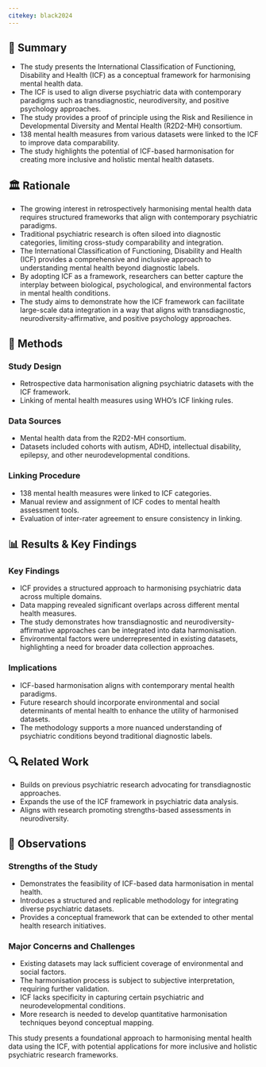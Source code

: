 ```yaml
---
citekey: black2024
---
```

## 📌 Summary

- The study presents the International Classification of Functioning, Disability and Health (ICF) as a conceptual framework for harmonising mental health data.
- The ICF is used to align diverse psychiatric data with contemporary paradigms such as transdiagnostic, neurodiversity, and positive psychology approaches.
- The study provides a proof of principle using the Risk and Resilience in Developmental Diversity and Mental Health (R2D2-MH) consortium.
- 138 mental health measures from various datasets were linked to the ICF to improve data comparability.
- The study highlights the potential of ICF-based harmonisation for creating more inclusive and holistic mental health datasets.

## 🏛 Rationale

- The growing interest in retrospectively harmonising mental health data requires structured frameworks that align with contemporary psychiatric paradigms.
- Traditional psychiatric research is often siloed into diagnostic categories, limiting cross-study comparability and integration.
- The International Classification of Functioning, Disability and Health (ICF) provides a comprehensive and inclusive approach to understanding mental health beyond diagnostic labels.
- By adopting ICF as a framework, researchers can better capture the interplay between biological, psychological, and environmental factors in mental health conditions.
- The study aims to demonstrate how the ICF framework can facilitate large-scale data integration in a way that aligns with transdiagnostic, neurodiversity-affirmative, and positive psychology approaches.

## 🔬 Methods

### Study Design

- Retrospective data harmonisation aligning psychiatric datasets with the ICF framework.
- Linking of mental health measures using WHO’s ICF linking rules.

### Data Sources

- Mental health data from the R2D2-MH consortium.
- Datasets included cohorts with autism, ADHD, intellectual disability, epilepsy, and other neurodevelopmental conditions.

### Linking Procedure

- 138 mental health measures were linked to ICF categories.
- Manual review and assignment of ICF codes to mental health assessment tools.
- Evaluation of inter-rater agreement to ensure consistency in linking.

## 📊 Results & Key Findings

### Key Findings

- ICF provides a structured approach to harmonising psychiatric data across multiple domains.
- Data mapping revealed significant overlaps across different mental health measures.
- The study demonstrates how transdiagnostic and neurodiversity-affirmative approaches can be integrated into data harmonisation.
- Environmental factors were underrepresented in existing datasets, highlighting a need for broader data collection approaches.

### Implications

- ICF-based harmonisation aligns with contemporary mental health paradigms.
- Future research should incorporate environmental and social determinants of mental health to enhance the utility of harmonised datasets.
- The methodology supports a more nuanced understanding of psychiatric conditions beyond traditional diagnostic labels.

## 🔍 Related Work

- Builds on previous psychiatric research advocating for transdiagnostic approaches.
- Expands the use of the ICF framework in psychiatric data analysis.
- Aligns with research promoting strengths-based assessments in neurodiversity.

## 📝 Observations

### Strengths of the Study

- Demonstrates the feasibility of ICF-based data harmonisation in mental health.
- Introduces a structured and replicable methodology for integrating diverse psychiatric datasets.
- Provides a conceptual framework that can be extended to other mental health research initiatives.

### Major Concerns and Challenges

- Existing datasets may lack sufficient coverage of environmental and social factors.
- The harmonisation process is subject to subjective interpretation, requiring further validation.
- ICF lacks specificity in capturing certain psychiatric and neurodevelopmental conditions.
- More research is needed to develop quantitative harmonisation techniques beyond conceptual mapping.

This study presents a foundational approach to harmonising mental health data using the ICF, with potential applications for more inclusive and holistic psychiatric research frameworks.